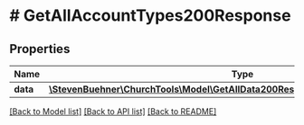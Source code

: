 # # GetAllAccountTypes200Response

## Properties

Name | Type | Description | Notes
------------ | ------------- | ------------- | -------------
**data** | [**\StevenBuehner\ChurchTools\Model\GetAllData200ResponseDataAccountTypesInner[]**](GetAllData200ResponseDataAccountTypesInner.md) |  | [optional]

[[Back to Model list]](../../README.md#models) [[Back to API list]](../../README.md#endpoints) [[Back to README]](../../README.md)
